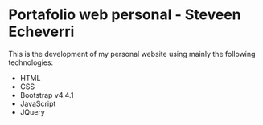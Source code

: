 # Portafolio web personal - Steveen Echeverri

This is the development of my personal website using mainly the following technologies:

- HTML
- CSS
- Bootstrap v4.4.1
- JavaScript 
- JQuery

